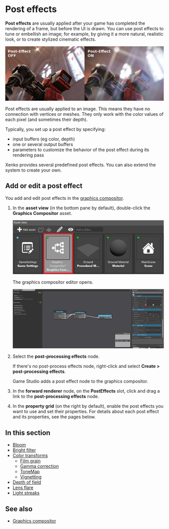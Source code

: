 # Post effects

**Post effects** are usually applied after your game has completed the rendering of a frame, but before the UI is drawn. You can use post effects to tune or embellish an image; for example, by giving it a more natural, realistic look, or to create stylized cinematic effects.

![media/post-effects-reference-1.png](media/post-effects-reference-1.png) 

Post effects are usually applied to an image. This means they have no connection with vertices or meshes. They only work with the color values of each pixel (and sometimes their depth).

Typically, you set up a post effect by specifying:

- input buffers (eg color, depth)
- one or several output buffers
- parameters to customize the behavior of the post effect during its rendering pass

Xenko provides several predefined post effects. You can also extend the system to create your own.

## Add or edit a post effect

You add and edit post effects in the [graphics compositor](../graphics-compositor/index.md).

1. In the **asset view** (in the bottom pane by default), double-click the **Graphics Compositor** asset.

    ![Graphics Compositor asset](..\graphics-compositor\media\graphics-compositor-asset.png)

    The graphics compositor editor opens.

    ![Graphics Compositor editor](..\graphics-compositor\media\graphics-compositor-editor.png)

2. Select the **post-processing effects** node.

    If there's no post-process effects node, right-click and select **Create > post-processing effects**.

    Game Studio adds a post effect node to the graphics compositor.

3. In the **forward renderer** node, on the **PostEffects** slot, click and drag a link to the **post-processing effects** node.

4. In the **property grid** (on the right by default), enable the post effects you want to use and set their properties. For details about each post effect and its properties, see the pages below.

## In this section

* [Bloom](bloom.md)
* [Bright filter](bright-filter.md)
* [Color transforms](color-transforms/index.md)
    * [Film grain](color-transforms/film-grain.md)
    * [Gamma correction](color-transforms/gamma-correction.md)
    * [ToneMap](color-transforms/tonemap.md)
    * [Vignetting](color-transforms/vignetting.md)
* [Depth of field](depth-of-field.md)
* [Lens flare](lens-flare.md)
* [Light streaks](light-streaks.md)

## See also

* [Graphics compositor](../graphics-compositor/index.md)
